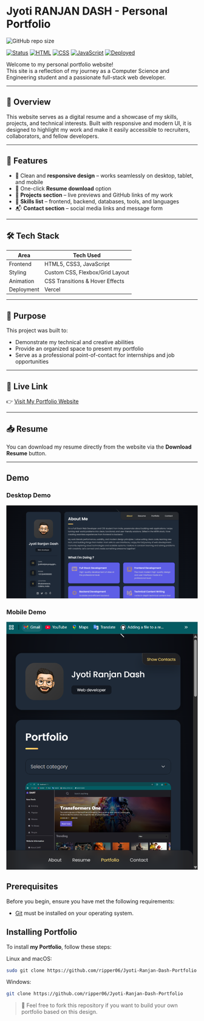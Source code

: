 # Jyoti RANJAN DASH - Personal Portfolio

![GitHub repo size](https://img.shields.io/github/repo-size/ripper06/Jyoti-Ranjan-Dash-Portfolio)

[![Status](https://img.shields.io/badge/status-active-brightgreen)](#)
[![HTML](https://img.shields.io/badge/HTML5-E34F26?logo=html5&logoColor=white)](#)
[![CSS](https://img.shields.io/badge/CSS3-1572B6?logo=css3&logoColor=white)](#)
[![JavaScript](https://img.shields.io/badge/JavaScript-F7DF1E?logo=javascript&logoColor=black)](#)
[![Deployed](https://img.shields.io/badge/Live-Demo-blue?logo=vercel)](https://jyoti-ranjan-dash-portfolio.vercel.app/)



Welcome to my personal portfolio website!  
This site is a reflection of my journey as a Computer Science and Engineering student and a passionate full-stack web developer.

---

## 📌 Overview

This website serves as a digital resume and a showcase of my skills, projects, and technical interests. Built with responsive and modern UI, it is designed to highlight my work and make it easily accessible to recruiters, collaborators, and fellow developers.

---

## 🚀 Features

- 🎯 Clean and **responsive design** – works seamlessly on desktop, tablet, and mobile
- 📄 One-click **Resume download** option
- 💼 **Projects section** – live previews and GitHub links of my work
- 🧠 **Skills list** – frontend, backend, databases, tools, and languages
- 📬 **Contact section** – social media links and message form

---

## 🛠️ Tech Stack

| Area       | Tech Used                         |
|------------|-----------------------------------|
| Frontend   | HTML5, CSS3, JavaScript           |
| Styling    | Custom CSS, Flexbox/Grid Layout   |
| Animation  | CSS Transitions & Hover Effects   |
| Deployment | Vercel                            |

---

## 🎯 Purpose

This project was built to:

- Demonstrate my technical and creative abilities
- Provide an organized space to present my portfolio
- Serve as a professional point-of-contact for internships and job opportunities

---

## 📎 Live Link

👉 [Visit My Portfolio Website](https://jyoti-ranjan-dash-portfolio.vercel.app)  

---

## 📥 Resume

You can download my resume directly from the website via the **Download Resume** button.

---

## Demo

### Desktop Demo

![Desktop Demo](./assets/images/portfolio-img.png "Desktop Demo")

### Mobile Demo

![Mobile Demo](./assets/images/mobile-portfolio.png "Mobile Demo")

## Prerequisites

Before you begin, ensure you have met the following requirements:

* [Git](https://git-scm.com/downloads "Download Git") must be installed on your operating system.

## Installing Portfolio

To install **my Portfolio**, follow these steps:

Linux and macOS:

```bash
sudo git clone https://github.com/ripper06/Jyoti-Ranjan-Dash-Portfolio
```

Windows:

```bash
git clone https://github.com/ripper06/Jyoti-Ranjan-Dash-Portfolio
```

> 🔧 Feel free to fork this repository if you want to build your own portfolio based on this design.
